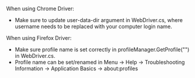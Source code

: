 When using Chrome Driver:
 - Make sure to update user-data-dir argument in WebDriver.cs, where username needs to be replaced with your computer login name.
 
 When using Firefox Driver:
 - Make sure profile name is set correctly in profileManager.GetProfile("") in WebDriver.cs.
 - Profile name can be set/renamed in Menu -> Help -> Troubleshooting Information -> Application Basics -> about:profiles
